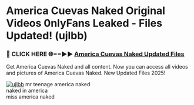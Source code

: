# America Cuevas Naked Original Videos 0nlyFans Leaked - Files Updated! (ujlbb)

<h3>🔴 CLICK HERE 🌐==►► <a href="https://tinyurl.com/up5wt9bj" rel="nofollow">America Cuevas Naked Updated Files</a></h3>

Get America Cuevas Naked and all content. Now you can access all videos and pictures of America Cuevas Naked. New Updated Files 2025!

[![ujlbb](https://i.imgur.com/ABiUzMV.gif)](https://tinyurl.com/up5wt9bj)
mr teenage america naked<br>
naked in america<br>
miss america naked